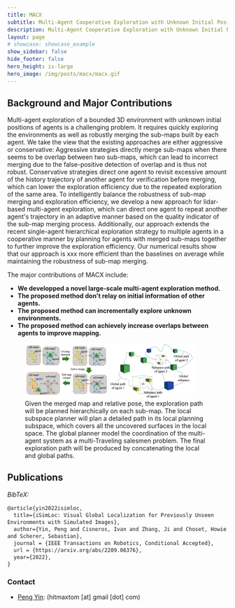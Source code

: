 ```yaml
---
title: MACX
subtitle: Multi-Agent Cooperative Exploration with Unknown Initial Position
description: Multi-Agent Cooperative Exploration with Unknown Initial Position
layout: page
# showcase: showcase_example
show_sidebar: false
hide_footer: false
hero_height: is-large
hero_image: /img/posts/macx/macx.gif
---
```

## Background and Major Contributions

Multi-agent exploration of a bounded 3D environment with unknown initial positions of agents is a challenging problem. It requires quickly exploring the environments as well as robustly merging the sub-maps built by each agent. We take the view that the existing approaches are either aggressive or conservative: Aggressive strategies directly merge sub-maps when there seems to be overlap between two sub-maps, which can lead to incorrect merging due to the false-positive detection of overlap and is thus not robust. Conservative strategies direct one agent to revisit excessive amount of the history trajectory of another agent for verification before merging, which can lower the exploration efficiency due to the repeated exploration of the same area. To intelligently balance the robustness of sub-map merging and exploration efficiency, we develop a new approach for lidar-based multi-agent exploration, which can direct one agent to repeat another agent's trajectory in an adaptive manner based on the quality indicator of the sub-map merging process. Additionally, our approach extends the recent single-agent hierarchical exploration strategy to multiple agents in a cooperative manner by planning for agents with merged sub-maps together to further improve the exploration efficiency. Our numerical results show that our approach is xxx more efficient than the baselines on average while maintaining the robustness of sub-map merging.

The major contributions of MACX include:

* **We developped a novel large-scale multi-agent exploration method.**
* **The proposed method don't relay on initial information of other agents.**
* **The proposed method can incrementally explore unknown environments.**
* **The proposed method can achievely increase overlaps between agents to improve mapping.**

<figure>
 <img src="/img/posts/macx/active1.png" style="width:45%" />
 <img src="/img/posts/macx/active2.png" style="width:45%" />
 <figcaption>
Given the merged map and relative pose, the exploration path will be planned hierarchically on each sub-map. The local subspace planner will plan a detailed path in its local planning subspace, which covers all the uncovered surfaces in the local space. The global planner model the coordination of the multi-agent system as a multi-Traveling salesmen problem. The final exploration path will be produced by concatenating the local and global paths.
 </figcaption>
</figure>

## Publications

*BibTeX:*
```
@article{yin2022isimloc,
  title={iSimLoc: Visual Global Localization for Previously Unseen Environments with Simulated Images},
  author={Yin, Peng and Cisneros, Ivan and Zhang, Ji and Choset, Howie and Scherer, Sebastian},
  journal = {IEEE Transactions on Robotics, Conditional Accepted},
  url = {https://arxiv.org/abs/2209.06376},
  year={2022},
}
```
### Contact
* [Peng Yin](https://metaslam.github.io/): (hitmaxtom [at] gmail [dot] com)
